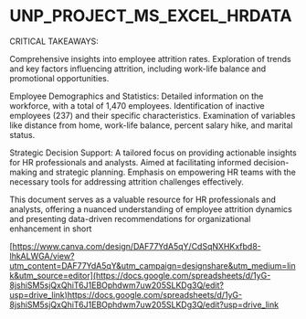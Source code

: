 # UNP_PROJECT_MS_EXCEL_HRDATA

CRITICAL TAKEAWAYS:

Comprehensive insights into employee attrition rates.
Exploration of trends and key factors influencing attrition, including work-life balance and promotional opportunities.

Employee Demographics and Statistics:
Detailed information on the workforce, with a total of 1,470 employees.
Identification of inactive employees (237) and their specific characteristics.
Examination of variables like distance from home, work-life balance, percent salary hike, and marital status.

Strategic Decision Support:
A tailored focus on providing actionable insights for HR professionals and analysts.
Aimed at facilitating informed decision-making and strategic planning.
Emphasis on empowering HR teams with the necessary tools for addressing attrition challenges effectively.

This document serves as a valuable resource for HR professionals and analysts, offering a nuanced understanding of employee attrition dynamics and presenting data-driven recommendations for organizational enhancement in short

[https://www.canva.com/design/DAF77YdA5qY/CdSqNXHKxfbd8-lhkALWGA/view?utm_content=DAF77YdA5qY&utm_campaign=designshare&utm_medium=link&utm_source=editor](https://docs.google.com/spreadsheets/d/1yG-8jshiSM5sjQxQhiT6J1EBOphdwm7uw205SLKDg3Q/edit?usp=drive_link)https://docs.google.com/spreadsheets/d/1yG-8jshiSM5sjQxQhiT6J1EBOphdwm7uw205SLKDg3Q/edit?usp=drive_link
